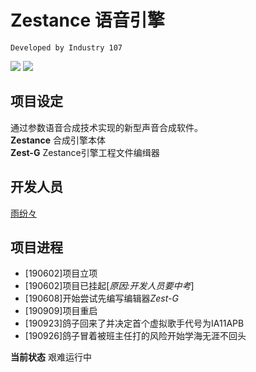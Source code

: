 # Zestance 语音引擎
`Developed by Industry 107`

![](https://img.shields.io/badge/项目状态-艰难运行中-orange.svg?style=flat-square)
![](https://img.shields.io/badge/当前版本-%5B不可用%5D-blueviolet.svg?style=flat-square)

## 项目设定
通过参数语音合成技术实现的新型声音合成软件。  
**Zestance** 合成引擎本体  
**Zest-G** Zestance引擎工程文件编缉器

## 开发人员
[雨纷々](https://github.com/rinscr3003)

## 项目进程
- [190602]项目立项
- [190602]项目已挂起[*原因:开发人员要中考*]
- [190608]开始尝试先编写编辑器*Zest-G*
- [190909]项目重启  
- [190923]鸽子回来了并决定首个虚拟歌手代号为IA11APB  
- [190926]鸽子冒着被班主任打的风险开始学海无涯不回头  

**当前状态** 艰难运行中
